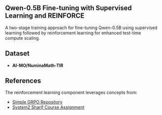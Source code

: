 ## Qwen-0.5B Fine-tuning with Supervised Learning and REINFORCE

A two-stage training approach for fine-tuning Qwen-0.5B using supervised learning followed by reinforcement learning for enhanced test-time compute scaling.

## Dataset

- **AI-MO/NuminaMath-TIR**

## References

The reinforcement learning component leverages concepts from:
- [Simple GRPO Repository](https://github.com/lsdefine/simple_GRPO)  
- [System2 Sharif Course Assignment](https://sut-system2.github.io) 

